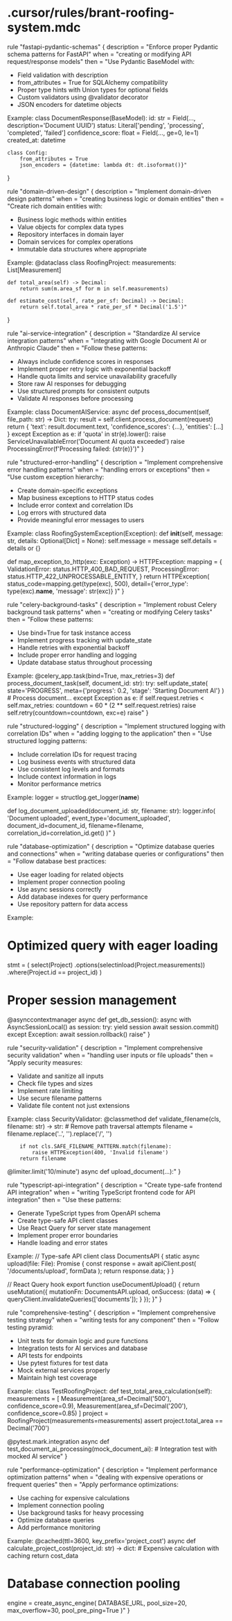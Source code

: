 # .cursor/rules/brant-roofing-system.mdc

rule "fastapi-pydantic-schemas" {
  description = "Enforce proper Pydantic schema patterns for FastAPI"
  when = "creating or modifying API request/response models"
  then = "Use Pydantic BaseModel with:

- Field validation with description
- from_attributes = True for SQLAlchemy compatibility
- Proper type hints with Union types for optional fields
- Custom validators using @validator decorator
- JSON encoders for datetime objects

Example:
class DocumentResponse(BaseModel):
    id: str = Field(..., description='Document UUID')
    status: Literal['pending', 'processing', 'completed', 'failed']
    confidence_score: float = Field(..., ge=0, le=1)
    created_at: datetime

    class Config:
        from_attributes = True
        json_encoders = {datetime: lambda dt: dt.isoformat()}"
}

rule "domain-driven-design" {
  description = "Implement domain-driven design patterns"
  when = "creating business logic or domain entities"
  then = "Create rich domain entities with:

- Business logic methods within entities
- Value objects for complex data types
- Repository interfaces in domain layer
- Domain services for complex operations
- Immutable data structures where appropriate

Example:
@dataclass
class RoofingProject:
    measurements: List[Measurement]

    def total_area(self) -> Decimal:
        return sum(m.area_sf for m in self.measurements)
    
    def estimate_cost(self, rate_per_sf: Decimal) -> Decimal:
        return self.total_area * rate_per_sf * Decimal('1.5')"
}

rule "ai-service-integration" {
  description = "Standardize AI service integration patterns"
  when = "integrating with Google Document AI or Anthropic Claude"
  then = "Follow these patterns:

- Always include confidence scores in responses
- Implement proper retry logic with exponential backoff
- Handle quota limits and service unavailability gracefully
- Store raw AI responses for debugging
- Use structured prompts for consistent outputs
- Validate AI responses before processing

Example:
class DocumentAIService:
    async def process_document(self, file_path: str) -> Dict:
        try:
            result = self.client.process_document(request)
            return {
                'text': result.document.text,
                'confidence_scores': {...},
                'entities': [...]
            }
        except Exception as e:
            if 'quota' in str(e).lower():
                raise ServiceUnavailableError('Document AI quota exceeded')
            raise ProcessingError(f'Processing failed: {str(e)}')"
}

rule "structured-error-handling" {
  description = "Implement comprehensive error handling patterns"
  when = "handling errors or exceptions"
  then = "Use custom exception hierarchy:

- Create domain-specific exceptions
- Map business exceptions to HTTP status codes
- Include error context and correlation IDs
- Log errors with structured data
- Provide meaningful error messages to users

Example:
class RoofingSystemException(Exception):
    def __init__(self, message: str, details: Optional[Dict] = None):
        self.message = message
        self.details = details or {}

def map_exception_to_http(exc: Exception) -> HTTPException:
    mapping = {
        ValidationError: status.HTTP_400_BAD_REQUEST,
        ProcessingError: status.HTTP_422_UNPROCESSABLE_ENTITY,
    }
    return HTTPException(
        status_code=mapping.get(type(exc), 500),
        detail={'error_type': type(exc).__name__, 'message': str(exc)}
    )"
}

rule "celery-background-tasks" {
  description = "Implement robust Celery background task patterns"
  when = "creating or modifying Celery tasks"
  then = "Follow these patterns:

- Use bind=True for task instance access
- Implement progress tracking with update_state
- Handle retries with exponential backoff
- Include proper error handling and logging
- Update database status throughout processing

Example:
@celery_app.task(bind=True, max_retries=3)
def process_document_task(self, document_id: str):
    try:
        self.update_state(
            state='PROGRESS',
            meta={'progress': 0.2, 'stage': 'Starting Document AI'}
        )
        # Process document...
    except Exception as e:
        if self.request.retries < self.max_retries:
            countdown = 60 * (2 ** self.request.retries)
            raise self.retry(countdown=countdown, exc=e)
        raise"
}

rule "structured-logging" {
  description = "Implement structured logging with correlation IDs"
  when = "adding logging to the application"
  then = "Use structured logging patterns:

- Include correlation IDs for request tracing
- Log business events with structured data
- Use consistent log levels and formats
- Include context information in logs
- Monitor performance metrics

Example:
logger = structlog.get_logger(__name__)

def log_document_uploaded(document_id: str, filename: str):
    logger.info(
        'Document uploaded',
        event_type='document_uploaded',
        document_id=document_id,
        filename=filename,
        correlation_id=correlation_id.get()
    )"
}

rule "database-optimization" {
  description = "Optimize database queries and connections"
  when = "writing database queries or configurations"
  then = "Follow database best practices:

- Use eager loading for related objects
- Implement proper connection pooling
- Use async sessions correctly
- Add database indexes for query performance
- Use repository pattern for data access

Example:

# Optimized query with eager loading

stmt = (
    select(Project)
    .options(selectinload(Project.measurements))
    .where(Project.id == project_id)
)

# Proper session management

@asynccontextmanager
async def get_db_session():
    async with AsyncSessionLocal() as session:
        try:
            yield session
            await session.commit()
        except Exception:
            await session.rollback()
            raise"
}

rule "security-validation" {
  description = "Implement comprehensive security validation"
  when = "handling user inputs or file uploads"
  then = "Apply security measures:

- Validate and sanitize all inputs
- Check file types and sizes
- Implement rate limiting
- Use secure filename patterns
- Validate file content not just extensions

Example:
class SecurityValidator:
    @classmethod
    def validate_filename(cls, filename: str) -> str:
        # Remove path traversal attempts
        filename = filename.replace('..', '').replace('/', '')

        if not cls.SAFE_FILENAME_PATTERN.match(filename):
            raise HTTPException(400, 'Invalid filename')
        return filename

@limiter.limit('10/minute')
async def upload_document(...):"
}

rule "typescript-api-integration" {
  description = "Create type-safe frontend API integration"
  when = "writing TypeScript frontend code for API integration"
  then = "Use these patterns:

- Generate TypeScript types from OpenAPI schema
- Create type-safe API client classes
- Use React Query for server state management
- Implement proper error boundaries
- Handle loading and error states

Example:
// Type-safe API client
class DocumentsAPI {
  static async upload(file: File): Promise<DocumentResponse> {
    const response = await apiClient.post<DocumentResponse>(
      '/documents/upload',
      formData
    );
    return response.data;
  }
}

// React Query hook
export function useDocumentUpload() {
  return useMutation({
    mutationFn: DocumentsAPI.upload,
    onSuccess: (data) => {
      queryClient.invalidateQueries(['documents']);
    }
  });
}"
}

rule "comprehensive-testing" {
  description = "Implement comprehensive testing strategy"
  when = "writing tests for any component"
  then = "Follow testing pyramid:

- Unit tests for domain logic and pure functions
- Integration tests for AI services and database
- API tests for endpoints
- Use pytest fixtures for test data
- Mock external services properly
- Maintain high test coverage

Example:
class TestRoofingProject:
    def test_total_area_calculation(self):
        measurements = [
            Measurement(area_sf=Decimal('500'), confidence_score=0.9),
            Measurement(area_sf=Decimal('200'), confidence_score=0.85)
        ]
        project = RoofingProject(measurements=measurements)
        assert project.total_area == Decimal('700')

@pytest.mark.integration
async def test_document_ai_processing(mock_document_ai):
    # Integration test with mocked AI service"
}

rule "performance-optimization" {
  description = "Implement performance optimization patterns"
  when = "dealing with expensive operations or frequent queries"
  then = "Apply performance optimizations:

- Use caching for expensive calculations
- Implement connection pooling
- Use background tasks for heavy processing
- Optimize database queries
- Add performance monitoring

Example:
@cached(ttl=3600, key_prefix='project_cost')
async def calculate_project_cost(project_id: str) -> dict:
    # Expensive calculation with caching
    return cost_data

# Database connection pooling

engine = create_async_engine(
    DATABASE_URL,
    pool_size=20,
    max_overflow=30,
    pool_pre_ping=True
)"
}
